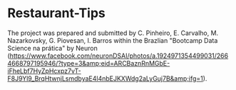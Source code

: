# Restaurant-Tips
The project was prepared and submitted by C. Pinheiro, E. Carvalho, M. Nazarkovsky, G. Piovesan, I. Barros within the Brazlian "Bootcamp Data Science na prática" by Neuron (https://www.facebook.com/neuronDSAI/photos/a.1924971354499031/2664668797195946/?type=3&amp;eid=ARCBaznRnMGbE-iFheLbf7HyZpHcxpz7vT-F8J9Yl9_BrqHtwnjLsmdbyaE4l4nbEJKXWdg2aLyGuj7B&amp;ifg=1).
